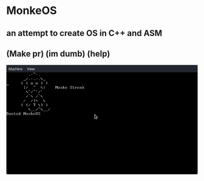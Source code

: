 # MonkeOS
## an attempt to create OS in C++ and ASM 
## (Make pr) (im dumb) (help)

![screenshot](image.png)